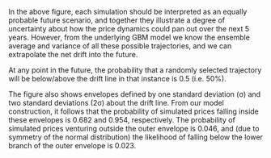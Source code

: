 In the above figure, each simulation should be interpreted as an equally probable future scenario, and together they illustrate a degree of uncertainty about how the price dynamics could pan out over the next 5 years. However, from the underlying GBM model we know the ensemble average and variance of all these possible trajectories, and we can extrapolate the net drift into the future. 

At any point in the future, the probability that a randomly selected trajectory will be below/above the drift line in that instance is 0.5 (i.e. 50%). 

The figure also shows envelopes defined by one standard deviation (&sigma;) and two standard deviations (2&sigma;) about the drift line. From our model construction, it follows that the probability of simulated prices falling inside these envelopes is 0.682 and 0.954, respectively. The probability of simulated prices venturing outside the outer envelope is 0.046, and (due to symmetry of the normal distribution) the likelihood of falling below the lower branch of the outer envelope is 0.023.
